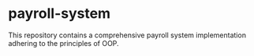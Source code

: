 # payroll-system
This repository contains a comprehensive payroll system implementation adhering to the principles of OOP.
